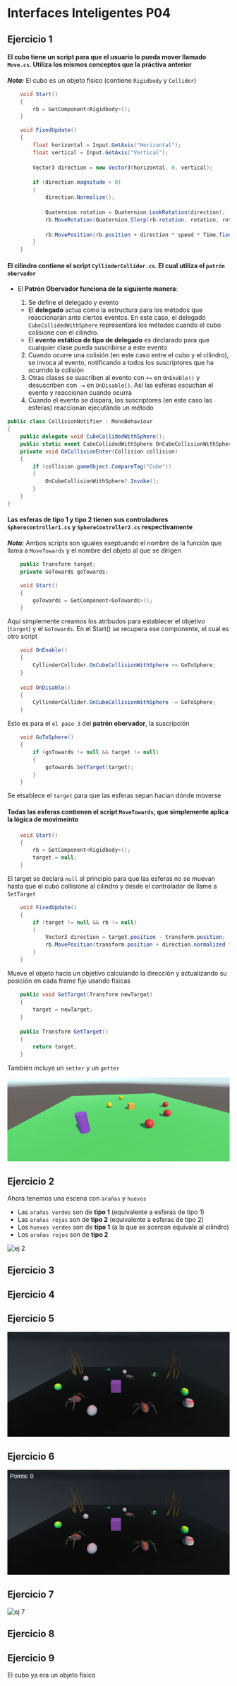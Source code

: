 # Interfaces Inteligentes P04
## Ejercicio 1

#### El **cubo** tiene un script para que el usuario lo pueda mover llamado `Move.cs`. Utiliza los mismos conceptos que la práctiva anterior

***Nota:*** El cubo es un objeto físico (contiene `Rigidbody` y `Collider`)

```cs
    void Start()
    {
        rb = GetComponent<Rigidbody>();
    }
```

```cs
    void FixedUpdate()
    {
        float horizontal = Input.GetAxis("Horizontal");
        float vertical = Input.GetAxis("Vertical");

        Vector3 direction = new Vector3(horizontal, 0, vertical);
        
        if (direction.magnitude > 0)
        {
            direction.Normalize();

            Quaternion rotation = Quaternion.LookRotation(direction);
            rb.MoveRotation(Quaternion.Slerp(rb.rotation, rotation, rotationSpeed * Time.fixedDeltaTime));

            rb.MovePosition(rb.position + direction * speed * Time.fixedDeltaTime);
        }
    }
```

#### El **cilindro** contiene el script `CyllinderCollider.cs`. El cual utiliza el `patrón obervador`
* El **Patrón Obervador funciona de la siguiente manera**:
  
  1. Se define el delegado y evento
     
    * El **delegado** actua como la estructura para los métodos que reaccionarán ante ciertos eventos. En este caso, el delegado `CubeCollidedWithSphere` representará los métodos cuando el cubo colisione con el cilindro.
    * El **evento estático de tipo de delegado** es declarado para que cualquier clase pueda suscribirse a este evento
      
  2. Cuando ocurre una colisión (en este caso entre el cubo y el cilindro), se invoca al evento, notificando a todos los suscriptores que ha ocurrido la colisión
  3. Otras clases se suscriben al evento con `+=` en `OnEnable()` y desuscriben con `-=` en `OnDisable()`. Así las esferas escuchan el evento y reaccionan cuando ocurra
  4. Cuando el evento se dispara, los suscriptores (en este caso las esferas) reaccionan ejecutándo un método

```cs
public class CollisionNotifier : MonoBehaviour
{
    public delegate void CubeCollidedWithSphere();
    public static event CubeCollidedWithSphere OnCubeCollisionWithSphere;
    private void OnCollisionEnter(Collision collision)
    {
        if (collision.gameObject.CompareTag("Cube"))
        {
            OnCubeCollisionWithSphere?.Invoke();
        }
    } 
}
```
#### Las esferas de tipo 1 y tipo 2 tienen sus controladores `Spherecontroller1.cs` y `SphereController2.cs` respectivamente

***Nota:*** Ambos scripts son iguales exeptuando el nombre de la función que llama a `MoveTowards` y el nombre del objeto al que se dirigen

```cs
    public Transform target;
    private GoTowards goTowards;
```
```cs
    void Start()
    {
        goTowards = GetComponent<GoTowards>();
    }
```

Aquí simplemente creamos los atribudos para establecer el objetivo (`target`) y el `GoTowards`. En el Start() se recupera ese componente, el cual es otro script

```cs
    void OnEnable()
    {
        CyllinderCollider.OnCubeCollisionWithSphere += GoToSphere;
    }

    void OnDisable()
    {
        CyllinderCollider.OnCubeCollisionWithSphere -= GoToSphere;
    }
```

Esto es para el `el paso 3` del **patrón obervador**, la suscripción

```cs
    void GoToSphere()
    {
        if (goTowards != null && target != null)
        {
            goTowards.SetTarget(target);
        }
    }
```

Se etsablece el `target` para que las esferas sepan hacian dónde moverse

#### Todas las esferas contienen el script `MoveTowards`, que simplemente aplica la lógica de movimeinto

```cs
    void Start()
    {
        rb = GetComponent<Rigidbody>();
        target = null;
    }
```
El target se declara `null` al principio para que las esferas no se muevan hasta que el cubo collisione al cilindro y desde el controlador de llame a `SetTarget`

```cs
    void FixedUpdate()
    {
        if (target != null && rb != null)
        {
            Vector3 direction = target.position - transform.position;
            rb.MovePosition(transform.position + direction.normalized * speed * Time.fixedDeltaTime);
        }
    }
```
Mueve el objeto hacia un objetivo calculando la dirección y actualizando su posición en cada frame fijo usando físicas

```cs
    public void SetTarget(Transform newTarget)
    {
        target = newTarget;
    }

    public Transform GetTarget()
    {
        return target;
    }
```
También incluye un `setter` y un `getter`

![ej 1](docs/p04_001.gif)

## Ejercicio 2
Ahora tenemos una escena con `arañas` y `huevos`
- Las `arañas verdes` son de **tipo 1** (equivalente a esferas de tipo 1)
- Las `arañas rojas` son de **tipo 2** (equivalente a esferas de tipo 2)
- Los `huevos verdes` son de **tipo 1** (a la que se acercan equivale al cilindro)
- Los `arañas rojos` son de **tipo 2**

![ej 2](docs/p04_002.gif)

## Ejercicio 3
## Ejercicio 4
## Ejercicio 5
![ej 5](docs/p04_005.gif)
## Ejercicio 6
![ej 6](docs/p04_006.gif)
## Ejercicio 7
![ej 7](docs/p04_007.gif)
## Ejercicio 8
## Ejercicio 9
El cubo ya era un objeto físico
